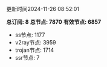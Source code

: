 更新时间2024-11-26 08:52:01

**总订阅: 8**
**总节点: 7870**
**有效节点: 6857**
- ss节点: 1177
- v2ray节点: 3959
- trojan节点: 1714
- ssr节点: 7
